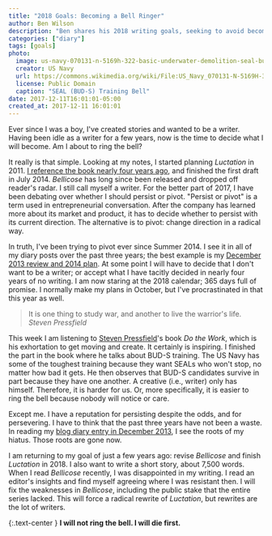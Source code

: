 ```yaml
---
title: "2018 Goals: Becoming a Bell Ringer"
author: Ben Wilson
description: "Ben shares his 2018 writing goals, seeking to avoid becoming a bell ringer."
categories: ["diary"]
tags: [goals]
photo:
  image: us-navy-070131-n-5169h-322-basic-underwater-demolition-seal-bud-s-students-perform-log-pt-during-hell-week-at-the-naval-special-warfare-center.jpg
  creator: US Navy
  url: https://commons.wikimedia.org/wiki/File:US_Navy_070131-N-5169H-322_Basic_Underwater_Demolition-SEAL_(BUD-S)_students_perform_Log_PT_during_hell_week_at_the_Naval_Special_Warfare_Center.jpg
  license: Public Domain
  caption: "SEAL (BUD-S) Training Bell"
date: 2017-12-11T16:01:01-05:00
created_at: 2017-12-11 16:01:01
---
```


Ever since I was a boy, I've created stories and wanted to be a writer. Having been idle as a writer for a few years, now is the time to decide what I will become. Am I about to ring the bell?

<!--more-->

It really is that simple. Looking at my notes, I started planning _Luctation_ in 2011. [I reference the book nearly four years ago](/postal-marine-series/finished-bellicose-draft/), and finished the first draft in July 2014. _Bellicose_ has long since been released and dropped off reader's radar. I still call myself a writer. For the better part of 2017, I have been debating over whether I should persist or pivot.
"Persist or pivot" is a term used in entrepreneurial conversation. After the company has learned more about its market and product, it has to decide whether to persist with its current direction. The alternative is to pivot: change direction in a radical way.

In truth, I've been trying to pivot ever since Summer 2014. I see it in all of my diary posts over the past three years; the best example is my [December 2013 review and 2014 plan](/posts/a-gutsy-year-for-2014/). At some point I will have to decide that I don't want to be a writer; or accept what I have tacitly decided in nearly four years of no writing. I am now staring at the 2018 calendar; 365 days full of promise. I normally make my plans in October, but I've procrastinated in that this year as well.

> It is one thing to study war, and another to live the warrior's life.
> <cite>Steven Pressfield</cite>

This week I am listening to [Steven Pressfield](http://www.stevenpressfield.com/)'s book _Do the Work_, which is his exhortation to get moving and create. It certainly is inspiring. I finished the part in the book where he talks about BUD-S training. The US Navy has some of the toughest training because they want SEALs who won't stop, no matter how bad it gets. He then observes that BUD-S candidates survive in part because they have one another. A creative (i.e., writer) only has himself. Therefore, it is harder for us. Or, more specifically, it is easier to ring the bell because nobody will notice or care.

Except me. I have a reputation for persisting despite the odds, and for persevering. I have to think that the past three years have not been a waste. In reading my [blog diary entry in December 2013](/posts/a-gutsy-year-for-2014/), I see the roots of my hiatus. Those roots are gone now.

I am returning to my goal of just a few years ago: revise _Bellicose_ and finish _Luctation_ in 2018. I also want to write a short story, about 7,500 words. When I read _Bellicose_ recently, I was disappointed in my writing. I read an editor's insights and find myself agreeing where I was resistant then. I will fix the weaknesses in _Bellicose_, including the public stake that the entire series lacked. This will force a radical rewrite of _Luctation_, but rewrites are the lot of writers.

{:.text-center }
**I will not ring the bell. I will die first.**

